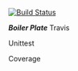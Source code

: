 [![Build Status](https://travis-ci.com/darryllane/unittest_boilerplate.svg?branch=master)](https://travis-ci.com/darryllane/unittest_boilerplate)

***Boiler Plate***
Travis

Unittest

Coverage